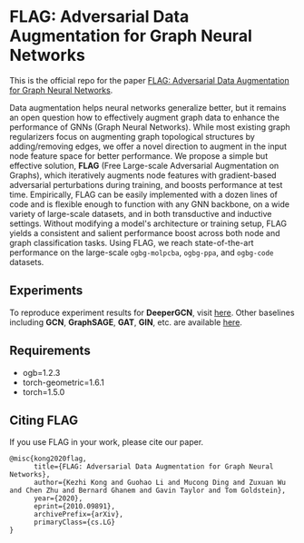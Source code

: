 # FLAG: Adversarial Data Augmentation for Graph Neural Networks

This is the official repo for the paper [FLAG: Adversarial Data Augmentation for Graph Neural Networks](https://arxiv.org/abs/2010.09891).

Data augmentation helps neural networks generalize better, but it remains an open question how to effectively augment graph data to enhance the performance of GNNs (Graph Neural Networks). While most existing graph regularizers focus on augmenting graph topological structures by adding/removing edges, we offer a novel direction to augment in the input node feature space for better performance. We propose a simple but effective solution, **FLAG** (Free Large-scale Adversarial Augmentation on Graphs), which iteratively augments node features with gradient-based adversarial perturbations during training, and boosts performance at test time. Empirically, FLAG can be easily implemented with a dozen lines of code and is flexible enough to function with any GNN backbone, on a wide variety of large-scale datasets, and in both transductive and inductive settings. Without modifying a model's architecture or training setup, FLAG yields a consistent and salient performance boost across both node and graph classification tasks. Using FLAG, we reach state-of-the-art performance on the large-scale `ogbg-molpcba`, `ogbg-ppa`, and `ogbg-code` datasets.

## Experiments

To reproduce experiment results for **DeeperGCN**, visit [here](https://github.com/devnkong/FLAG/tree/main/deep_gcns_torch/examples/ogb).
Other baselines including **GCN**, **GraphSAGE**, **GAT**, **GIN**, etc. are available [here](https://github.com/devnkong/FLAG/tree/main/ogb).

## Requirements
  - ogb=1.2.3
  - torch-geometric=1.6.1
  - torch=1.5.0

## Citing FLAG

If you use FLAG in your work, please cite our paper.

```
@misc{kong2020flag,
      title={FLAG: Adversarial Data Augmentation for Graph Neural Networks}, 
      author={Kezhi Kong and Guohao Li and Mucong Ding and Zuxuan Wu and Chen Zhu and Bernard Ghanem and Gavin Taylor and Tom Goldstein},
      year={2020},
      eprint={2010.09891},
      archivePrefix={arXiv},
      primaryClass={cs.LG}
}
```
